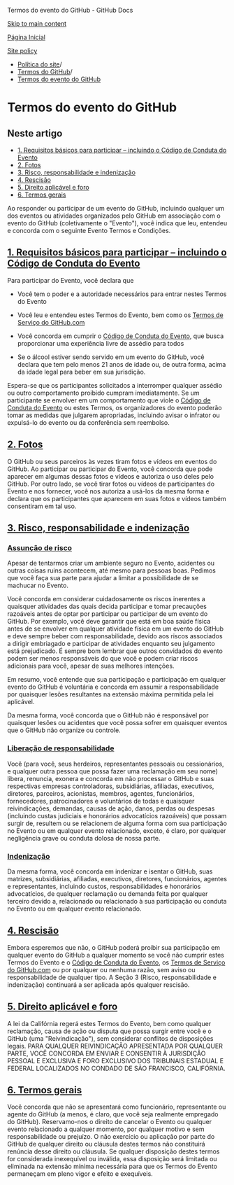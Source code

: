 Termos do evento do GitHub - GitHub Docs

[Skip to main content](#main-content)

[Página Inicial](/pt)

[Site policy](/pt/site-policy)

* [Política do site](/pt/site-policy)/
* [Termos do GitHub](/pt/site-policy/github-terms)/
* [Termos do evento do GitHub](/pt/site-policy/github-terms/github-event-terms)

Termos do evento do GitHub
==========

Neste artigo
----------

* [1. Requisitos básicos para participar – incluindo o Código de Conduta do Evento](#1-basic-requirements-to-attend---including-the-event-code-of-conduct)
* [2. Fotos](#2-pictures-and-videos)
* [3. Risco, responsabilidade e indenização](#3-information-sharing)
* [4. Rescisão](#indemnity)
* [5. Direito aplicável e foro](#5-termination)
* [6. Termos gerais](#6-choice-of-law-and-venue)

Ao responder ou participar de um evento do GitHub, incluindo qualquer um dos eventos ou atividades organizados pelo GitHub em associação com o evento do GitHub (coletivamente o "Evento"), você indica que leu, entendeu e concorda com o seguinte Evento Termos e Condições.

[1. Requisitos básicos para participar – incluindo o Código de Conduta do Evento](#1-basic-requirements-to-attend---including-the-event-code-of-conduct)
----------

Para participar do Evento, você declara que

* Você tem o poder e a autoridade necessários para entrar nestes Termos do Evento

* Você leu e entendeu estes Termos do Evento, bem como os [Termos de Serviço do GitHub.com](/pt/site-policy/github-terms/github-terms-of-service)

* Você concorda em cumprir o [Código de Conduta do Evento](/pt/site-policy/github-terms/github-event-code-of-conduct), que busca proporcionar uma experiência livre de assédio para todos

* Se o álcool estiver sendo servido em um evento do GitHub, você declara que tem pelo menos 21 anos de idade ou, de outra forma, acima da idade legal para beber em sua jurisdição.

Espera-se que os participantes solicitados a interromper qualquer assédio ou outro comportamento proibido cumpram imediatamente. Se um participante se envolver em um comportamento que viole o [Código de Conduta do Evento](/pt/site-policy/github-terms/github-event-code-of-conduct) ou estes Termos, os organizadores do evento poderão tomar as medidas que julgarem apropriadas, incluindo avisar o infrator ou expulsá-lo do evento ou da conferência sem reembolso.

[2. Fotos](#2-pictures-and-videos)
----------

O GitHub ou seus parceiros às vezes tiram fotos e vídeos em eventos do GitHub. Ao participar ou participar do Evento, você concorda que pode aparecer em algumas dessas fotos e vídeos e autoriza o uso deles pelo GitHub. Por outro lado, se você tirar fotos ou vídeos de participantes do Evento e nos fornecer, você nos autoriza a usá-los da mesma forma e declara que os participantes que aparecem em suas fotos e vídeos também consentiram em tal uso.

[3. Risco, responsabilidade e indenização](#3-information-sharing)
----------

### [Assunção de risco](#4-risk-liability-and-indemnity) ###

Apesar de tentarmos criar um ambiente seguro no Evento, acidentes ou outras coisas ruins acontecem, até mesmo para pessoas boas. Pedimos que você faça sua parte para ajudar a limitar a possibilidade de se machucar no Evento.

Você concorda em considerar cuidadosamente os riscos inerentes a quaisquer atividades das quais decida participar e tomar precauções razoáveis antes de optar por participar ou participar de um evento do GitHub. Por exemplo, você deve garantir que está em boa saúde física antes de se envolver em qualquer atividade física em um evento do GitHub e deve sempre beber com responsabilidade, devido aos riscos associados a dirigir embriagado e participar de atividades enquanto seu julgamento está prejudicado. É sempre bom lembrar que outros convidados do evento podem ser menos responsáveis do que você e podem criar riscos adicionais para você, apesar de suas melhores intenções.

Em resumo, você entende que sua participação e participação em qualquer evento do GitHub é voluntária e concorda em assumir a responsabilidade por quaisquer lesões resultantes na extensão máxima permitida pela lei aplicável.

Da mesma forma, você concorda que o GitHub não é responsável por quaisquer lesões ou acidentes que você possa sofrer em quaisquer eventos que o GitHub não organize ou controle.

### [Liberação de responsabilidade](#assumption-of-risk) ###

Você (para você, seus herdeiros, representantes pessoais ou cessionários, e qualquer outra pessoa que possa fazer uma reclamação em seu nome) libera, renuncia, exonera e concorda em não processar o GitHub e suas respectivas empresas controladoras, subsidiárias, afiliadas, executivos, diretores, parceiros, acionistas, membros, agentes, funcionários, fornecedores, patrocinadores e voluntários de todas e quaisquer reivindicações, demandas, causas de ação, danos, perdas ou despesas (incluindo custas judiciais e honorários advocatícios razoáveis) que possam surgir de, resultem ou se relacionem de alguma forma com sua participação no Evento ou em qualquer evento relacionado, exceto, é claro, por qualquer negligência grave ou conduta dolosa de nossa parte.

### [Indenização](#release-of-liability) ###

Da mesma forma, você concorda em indenizar e isentar o GitHub, suas matrizes, subsidiárias, afiliadas, executivos, diretores, funcionários, agentes e representantes, incluindo custos, responsabilidades e honorários advocatícios, de qualquer reclamação ou demanda feita por qualquer terceiro devido a, relacionado ou relacionado à sua participação ou conduta no Evento ou em qualquer evento relacionado.

[4. Rescisão](#indemnity)
----------

Embora esperemos que não, o GitHub poderá proibir sua participação em qualquer evento do GitHub a qualquer momento se você não cumprir estes Termos do Evento e o [Código de Conduta do Evento](/pt/site-policy/github-terms/github-event-code-of-conduct), os [Termos de Serviço do GitHub.com](/pt/site-policy/github-terms/github-terms-of-service) ou por qualquer ou nenhuma razão, sem aviso ou responsabilidade de qualquer tipo. A Seção 3 (Risco, responsabilidade e indenização) continuará a ser aplicada após qualquer rescisão.

[5. Direito aplicável e foro](#5-termination)
----------

A lei da Califórnia regerá estes Termos do Evento, bem como qualquer reclamação, causa de ação ou disputa que possa surgir entre você e o GitHub (uma "Reivindicação"), sem considerar conflitos de disposições legais. PARA QUALQUER REIVINDICAÇÃO APRESENTADA POR QUALQUER PARTE, VOCÊ CONCORDA EM ENVIAR E CONSENTIR À JURISDIÇÃO PESSOAL E EXCLUSIVA E FORO EXCLUSIVO DOS TRIBUNAIS ESTADUAL E FEDERAL LOCALIZADOS NO CONDADO DE SÃO FRANCISCO, CALIFÓRNIA.

[6. Termos gerais](#6-choice-of-law-and-venue)
----------

Você concorda que não se apresentará como funcionário, representante ou agente do GitHub (a menos, é claro, que você seja realmente empregado do GitHub). Reservamo-nos o direito de cancelar o Evento ou qualquer evento relacionado a qualquer momento, por qualquer motivo e sem responsabilidade ou prejuízo. O não exercício ou aplicação por parte do GitHub de qualquer direito ou cláusula destes termos não constituirá renúncia desse direito ou cláusula. Se qualquer disposição destes termos for considerada inexequível ou inválida, essa disposição será limitada ou eliminada na extensão mínima necessária para que os Termos do Evento permaneçam em pleno vigor e efeito e exequíveis.
